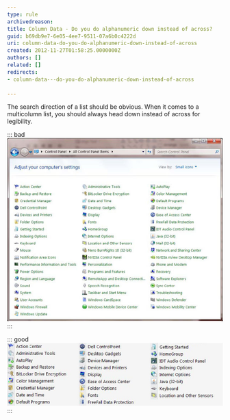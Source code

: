```yaml
---
type: rule
archivedreason: 
title: Column Data - Do you do alphanumeric down instead of across?
guid: b69db9e7-6e05-4ee7-9511-07a6b0c4222d
uri: column-data-do-you-do-alphanumeric-down-instead-of-across
created: 2012-11-27T01:58:25.0000000Z
authors: []
related: []
redirects:
- column-data---do-you-do-alphanumeric-down-instead-of-across

---
```


The search direction of a list should be obvious. When it comes to a multicolumn list, you should always head down instead of across for legibility.

<!--endintro-->


::: bad  
![Figure: Bad example - The list columns go across instead of down](../../assets/bad-alphanum.jpg)  
:::


::: good  
![Figure: Good example - The list is going down](../../assets/good-alphanum.jpg)  
:::
